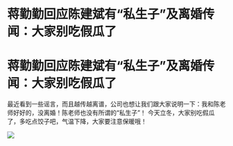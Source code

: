 # 蒋勤勤回应陈建斌有“私生子”及离婚传闻：大家别吃假瓜了

# 蒋勤勤回应陈建斌有“私生子”及离婚传闻：大家别吃假瓜了

最近看到一些谣言，而且越传越离谱，公司也想让我们跟大家说明一下：我和陈老师好好的，没离婚！陈老师也没有所谓的“私生子”！
今天立冬，大家别吃假瓜了，多吃点饺子吧，气温下降，大家要注意保暖哦！

![](https://inews.gtimg.com/news_bt/O75u57VCz1842KsLub0aKOs4r9worRMmbQimozInu3gy8AA/1000)

